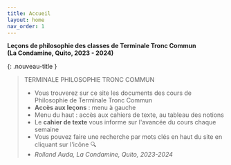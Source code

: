 ```yaml
---
title: Accueil
layout: home
nav_order: 1
---
```


**Leçons de philosophie des classes de Terminale Tronc Commun**   
**(La Condamine, Quito, 2023 - 2024)**  

{: .nouveau-title }
> TERMINALE PHILOSOPHIE TRONC COMMUN
> - Vous trouverez sur ce site les documents des cours de Philosophie de Terminale Tronc Commun
> - **Accès aux leçons** : menu à gauche
> - Menu du haut : accès aux cahiers de texte, au tableau des notions
> - Le **cahier de texte** vous informe sur l'avancée du cours chaque semaine
> - Vous pouvez faire une recherche par mots clés en haut du site en cliquant sur l'icône 🔍
> - *Rolland Auda, La Condamine, Quito, 2023-2024*